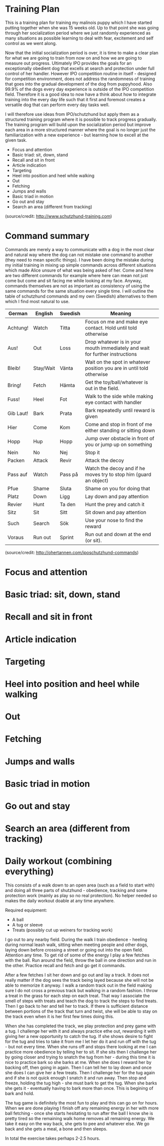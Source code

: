 # Training Plan
This is a training plan for training my malinois puppy which I have started putting together when she was 15 weeks old. Up to that point she was going through her socialization period where we just randomly experienced as many situations as possible learning to deal with fear, excitement and self control as we went along. 

Now that the initial socialization period is over, it is time to make a clear plan for what we are going to train from now on and how we are going to measure out progress. Ultimately IPO provides the goals for an exceptionally obedient dog that excells at search and protection under full control of her handler. However IPO competition routine in itself - designed for competition environment, does not address the randomness of training that goes into the gradual development of the dog from puppyhood. Also 99.9% of the dogs every day experience is outside of the IPO competition field. Therefore it is a good idea to now have a think about how to integrate training into the every day life such that it first and foremost creates a versatile dog that can perform every day tasks well. 

I will therefore use ideas from IPO/schutzhund but apply them as a structured training program where it is possible to track progress gradually. The training program will build upon the socialization period but improve each area in a more structured manner where the goal is no longer just the familiarization with a new experience - but learning how to excell at the given task. 

* Focus and attention
* Basic triad: sit, down, stand
* Recall and sit in front
* Article indication
* Targeting
* Heel into position and heel while walking
* Out
* Fetching
* Jumps and walls
* Basic triad in motion
* Go out and stay
* Search an area (different from tracking)

(source/credit: http://www.schutzhund-training.com)

# Command summary
Commands are merely a way to communicate with a dog in the most clear and natural way where the dog can not mistake one command to another (they need to mean specific things). I have been doing the mistake during my initial training in mixing up simple commands across different situations which made Alice unsure of what was being asked of her. Come and here are two different commands for example where here can mean not just come but come and sit facing me while looking at my face. Anyway, commands themselves are not as important as consistency of using the same commands for the same situation every single time. I will outline the table of schutzhund commands and my own (Swedish) alternatives to them which I find most natural to use. 

| German | English | Swedish | Meaning
|--------|---------|---------|--------
| Achtung! | Watch | Titta | Focus on me and make eye contact. Hold until told otherwise
| Aus! | Out | Loss | Drop whatever is in your mouth immediately and wait for further instructions
| Bleib! | Stay/Wait | Vänta | Wait on the spot in whatever position you are in until told otherwise
| Bring! | Fetch | Hämta | Get the toy/ball/whatever is out in the field. 
| Fuss! | Heel | Fot | Walk to the side while making eye contact with handler
| Gib Laut! | Bark | Prata | Bark repeatedly until reward is given
| Hier | Come | Kom | Come and stop in front of me either standing or sitting down
| Hopp | Hup | Hopp | Jump over obstacle in front of you or jump up on something
| Nein | No | Nej | Stop it
| Packen | Attack | Revir | Attack the decoy 
| Pass auf | Watch | Pass på | Watch the decoy and if he moves try to stop him (guard an object)
| Pfue | Shame | Sluta | Shame on you for doing that
| Platz | Down | Ligg | Lay down and pay attention
| Revier | Hunt | Ta den | Hunt the prey and catch it
| Sitz | Sit | Sitt | Sit down and pay attention
| Such | Search | Sök | Use your nose to find the reward
| Voraus | Run out | Sprint | Run out and down at the end (or sit). 

(source/credit: http://ohertannen.com/iposchutzhund-commands)

# Focus and attention
# Basic triad: sit, down, stand
# Recall and sit in front
# Article indication
# Targeting
# Heel into position and heel while walking
# Out
# Fetching
# Jumps and walls
# Basic triad in motion
# Go out and stay
# Search an area (different from tracking)
# Daily workout (combining everything)
This consists of a walk down to an open area (such as a field to start with) and doing all three parts of shutzhund - obedience, tracking and some protection work (mainly as play so no real protection). No helper needed so makes the daily workout doable at any time anywhere. 

Required equipment: 
* A ball
* A tug or sleeve
* Treats (possibly cut up weiners for tracking work)

I go out to any nearby field. During the walk I train obedience - heeling during normal leash walk, sitting when meeting people and other dogs, laying down before crossing a street or going out into the open field. Attention any time. To get rid of some of the energy I play a few fetches with the ball. Run around the field, throw the ball in one direction and run in the other. Practice recall and fetch and go get it commands.

After a few fetches I sit her down and go out and lay a track. It does not really matter if the dog sees the track being layed because she will not be able to memorize it anyway. I walk a random track out in the field making sure I do not cross a previous track but walking in a random fashion. I throw a treat in the grass for each step on each treat. That way I associate the smell of steps with treats and teach the dog to track the steps to find treats. Then I go back to her and tell her to track. If there is sufficient distance between portions of the track that turn and twist, she will be able to stay on the track even when it is her first few times doing this. 

When she has completed the track, we play protection and prey game with a tug. I challenge her with it and always practice ethe out, rewarding it with giving her a new opportunity to catch the tug. If she shows desire to fight for the tug and tries to take it from me I let her do it and run off with the tug - but not every time. When she runs off and stops there looking at me I can practice more obedience by telling her to sit. If she sits then I challenge her by going closer and trying to snatch the tug from her - during this time it is nice to practice bark so she barks at me. When she does I reward her by backing off, then going in again. Then I can tell her to lay down and once she does I can give her a few treats. Then I challenge her for the tug again and if she is not quick enough I snatch it and run away. Then stop and freeze, holding the tug high - she must bark to get the tug. When she barks she gets it - eventually having to bark more than once. This is begining of bark and hold. 

The tug game is definitely the most fun to play and this can go on for hours. When we are done playing I finish off any remaining energy in her with more ball fetching - once she starts hesitating to run after the ball I know she is pretty tired so the remaining walk home removes all remaining energy. We take it easy on the way back, she gets to pee and whatever else. We go back and she gets a meal, a bone and then sleeps. 

In total the exercise takes perhaps 2-2.5 hours. 
